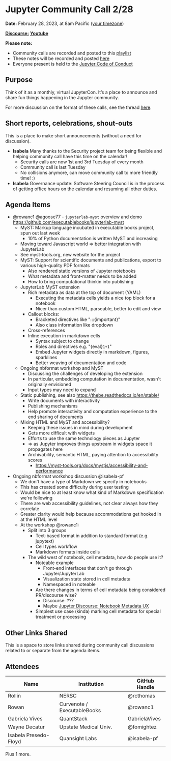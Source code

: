 # Jupyter Community Call 2/28

**Date:** February 28, 2023, at 8am Pacific ([your timezone](https://arewemeetingyet.com/Los%20Angeles/2023-02-28/08:00/Jupyter%20Community%20Call))

[**Discourse:**](https://discourse.jupyter.org/t/jupyter-community-calls/668)
[**Youtube**](https://youtu.be/718KFe6MMW4)

**Please note:**
- Community calls are recorded and posted to this [playlist](https://www.youtube.com/playlist?list=PLUrHeD2K9Cmkoamm4NjLmvXC4Y6E1o8SP)
- These notes will be recorded and posted [here](https://jupyter.readthedocs.io/en/latest/community/community-call-notes/index.html)
- Everyone present is held to the [Jupyter Code of Conduct](https://jupyter.org/conduct)

## Purpose

Think of it as a monthly, virtual JupyterCon. It’s a place to announce and share fun things happening in the Jupyter community.

For more discussion on the format of these calls, see the thread [here](https://discourse.jupyter.org/t/reviving-the-all-jupyter-team-meetings/423).

## Short reports, celebrations, shout-outs

This is a place to make short announcements (without a need for discussion). 

* **Isabela** Many thanks to the Security project team for being flexible and helping community call have this time on the calendar!
    * Security calls are now 1st and 3rd Tuesday of every month
    * Community call is last Tuesday
    * No collisions anymore, can move community call to more friendly time! :)
* **Isabela** Governance update: Software Steering Council is in the process of getting office hours on the calendar and resuming all other duties.

## Agenda Items

* @rowanc1 @agoose77 - `jupyterlab-myst` overview and demo https://github.com/executablebooks/jupyterlab-myst
    * MyST: Markup language incubated in executable books project, spun out last week
        * 10% of Python documentation is written MyST and increasing
    * Moving toward Javascript world => better integration with JupyterLab
    * See myst-tools.org, new website for the project
    * MyST: Support for scientific documents and publications, export to various high-quality PDF formats
        * Also rendered static versions of Jupyter notebooks
        * What metadata and front-matter needs to be added
        * How to bring computational thinkin into publishing
    * JupyterLab MyST extension
        * Rich metadata as data at the top of document (YAML)
            * Executing the metadata cells yields a nice top block for a notebook
            * Nicer than custom HTML, parseable, better to edit and view
        * Callout blocks:
            * Bracketed directives like ":::{important}"
            * Also class information like dropdown
        * Cross-references
        * Inline execution in markdown cells
            * Syntax subject to change
            * Roles and directives e.g. "{eval}`1+1`"
            * Embed Jupyter widgets directly in markdown, figures, sparklines
            * Better weaving of documentation and code
    * Ongoing nbformat workshop and MyST
        * Discussing the challenges of developing the extension
        * In particular, embedding computation in documentation, wasn't originally envisioned
        * Input types may need to expand
    * Static publishing, see also https://thebe.readthedocs.io/en/stable/
        * Write documents with interactivity
        * Publishing mechanisms
        * Help promote interactivity and computation experience to the end sharing of documents
    * Mixing HTML and MyST and accessibility?
        * Keeping these issues in mind during development
        * Gets more difficult with widgets
        * Efforts to use the same technology pieces as Jupyter
        * => as Jupyter improves things upstream in widgets space it propagates here
        * Archivability, semantic HTML, paying attention to accessibility scores
            * https://myst-tools.org/docs/mystjs/accessibility-and-performance
* Ongoing nbformat workshop discussion @isabela-pf
    * We don't have a type of Markdown we specify in notebooks
    * This has created some difficulty during user testing
    * Would be nice to at least know what kind of Markdown specification we're following
    * There are web accessibility guidelines, not clear always how they correlate
    * Greater clarity would help because accommodations get hooked in at the HTML level
    * At the workshop @rowanc1:
        * Split into 3 groups
            * Text-based format in addition to standard format (e.g. jupytext)
            * Cell types workflow
            * Markdown formats inside cells
        * The wild west of notebook, cell metadata, how do people use it?
            * Noteable example
                * Front-end interfaces that don't go through Jupyter/JupyterLab
                * Visualization state stored in cell metadata
                * Namespaced in noteable
            * Are there changes in terms of cell metadata being considered PR/discourse wise?
                * Discourse: ???
                * Maybe [Jupyter Discourse: Notebook Metadata UX](https://discourse.jupyter.org/t/notebook-metadata-ux/17507_)
            * Simplest use case (kinda) marking cell metadata for special treatment or processing 

## Other Links Shared

This is a space to store links shared during community call discussions related to or separate from the agenda items.

## Attendees

|   Name   |           Institution     | GitHub Handle                     |
|----------|---------------------------|-----------------------------------|
| Rollin   | NERSC                     | @rcthomas                         |
| Rowan          | Curvenote / ExecutableBooks | @rowanc1 |
| Gabriela Vives         |QuantStack            |GabrielaVives |
| Wayne Decatur  | Upstate Medical Univ. | @fomightez |
| Isabela Presedo-Floyd | Quansight Labs | @isabela-pf |

Plus 1 more.
